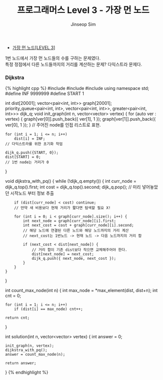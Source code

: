 ﻿---
layout: post
title: "프로그래머스 Level 3 - 가장 먼 노드"
categories: Programmers
tags: [cpp]
author:
  - Jinseop Sim
---
- [가장 먼 노드[LEVEL 3]](https://school.programmers.co.kr/learn/courses/30/lessons/49189)  

1번 노드에서 가장 먼 노드들의 수를 구하는 문제였다.  
특정 정점에서 다른 노드들까지의 거리를 계산하는 문제? 다익스트라 문제다.  

### Dijkstra
{% highlight cpp %}
#include <algorithm>
#include <vector>
#include <queue>
using namespace std;
#define INF 9999999
#define START 1

int dist[20001];
vector<pair<int, int>> graph[20001];
priority_queue<pair<int, int>, vector<pair<int, int>>, greater<pair<int, int>>> dijk_q;
void init_graph(int n, vector<vector<int>> vertex) {
    for (auto ver : vertex) {
        graph[ver[0]].push_back({ ver[1], 1 });
        graph[ver[1]].push_back({ ver[0], 1 });
    }
    // 주어진 node를 인접 리스트로 표현.

    for (int i = 1; i <= n; i++)
        dist[i] = INF;
    // 다익스트라를 위한 초기화 작업

    dijk_q.push({START, 0});
    dist[START] = 0;
    // 1번 node는 거리가 0
}

void dijkstra_with_pq() {
    while (!dijk_q.empty()) {
        int curr_node = dijk_q.top().first;
        int cost = dijk_q.top().second;
        dijk_q.pop();
        // 미리 넣어놓았던 시작노드 부터 정보 추출

        if (dist[curr_node] < cost) continue;
        // 만약 새 비용보다 현재 거리가 짧다면 탐색할 필요 X!

        for (int i = 0; i < graph[curr_node].size(); i++) {
            int next_node = graph[curr_node][i].first;
            int next_cost = cost + graph[curr_node][i].second;
            // 해당 노드에 연결된 다른 노드와 해당 노드까지의 거리 계산
            // next_cost는 1번노드 -> 현재 노드 -> 다음 노드까지의 거리 합

            if (next_cost < dist[next_node]) {
                // 거리 합이 기존 dist보다 작으면 교체해주어야 한다.
                dist[next_node] = next_cost;
                dijk_q.push({ next_node, next_cost });
            }
        }
    }
}

int count_max_node(int n) {
    int max_node = *max_element(dist, dist+n);
    int cnt = 0;

    for (int i = 1; i <= n; i++)
        if (dist[i] == max_node) cnt++;

    return cnt;
}

int solution(int n, vector<vector<int>> vertex) {
    int answer = 0;

    init_graph(n, vertex);
    dijkstra_with_pq();
    answer = count_max_node(n);

    return answer;
}
{% endhighlight %}
